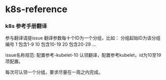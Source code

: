 # k8s-reference
### k8s 参考手册翻译

参与翻译请提issue
翻译参数每十个ID为一个分组，比如：
分组起始ID为该分组编号
1  包含1-9
10 包含10-19
20 包含20-29
...

issue名称规范:
配置参考-kubelet-10
认领翻译，配置参考kubelet，id为10至19项配置。

每次可认领一个分组，要求尽量在一周之内完成。
